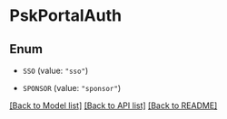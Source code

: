 # PskPortalAuth

## Enum


* `SSO` (value: `"sso"`)

* `SPONSOR` (value: `"sponsor"`)


[[Back to Model list]](../README.md#documentation-for-models) [[Back to API list]](../README.md#documentation-for-api-endpoints) [[Back to README]](../README.md)


